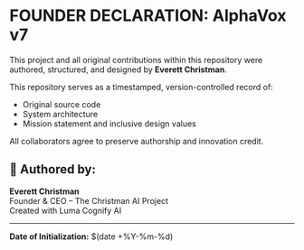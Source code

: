# FOUNDER DECLARATION: AlphaVox v7

This project and all original contributions within this repository were authored, structured, and designed by **Everett Christman**.

This repository serves as a timestamped, version-controlled record of:
- Original source code
- System architecture
- Mission statement and inclusive design values

All collaborators agree to preserve authorship and innovation credit.

## 🧠 Authored by:
**Everett Christman**  
Founder & CEO – The Christman AI Project  
Created with Luma Cognify AI

---

**Date of Initialization:** $(date +%Y-%m-%d)
